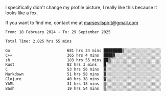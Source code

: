 I specifically didn't change my profile picture, I really like this because it looks like a fox.

If you want to find me, contact me at marsevilspirit@gmail.com

<!--START_SECTION:waka-->

```txt
From: 18 February 2024 - To: 29 September 2025

Total Time: 2,025 hrs 55 mins

Go                         681 hrs 34 mins ████████▒░░░░░░░░░░░░░░░░   33.64 %
C++                        365 hrs 4 mins  ████▓░░░░░░░░░░░░░░░░░░░░   18.02 %
sh                         183 hrs 55 mins ██▒░░░░░░░░░░░░░░░░░░░░░░   09.08 %
Rust                       82 hrs 3 mins   █░░░░░░░░░░░░░░░░░░░░░░░░   04.05 %
C                          53 hrs 56 mins  ▓░░░░░░░░░░░░░░░░░░░░░░░░   02.66 %
Markdown                   51 hrs 58 mins  ▓░░░░░░░░░░░░░░░░░░░░░░░░   02.57 %
Clojure                    40 hrs 38 mins  ▓░░░░░░░░░░░░░░░░░░░░░░░░   02.01 %
YAML                       31 hrs 13 mins  ▒░░░░░░░░░░░░░░░░░░░░░░░░   01.54 %
Bash                       19 hrs 54 mins  ▒░░░░░░░░░░░░░░░░░░░░░░░░   00.98 %
```

<!--END_SECTION:waka-->

